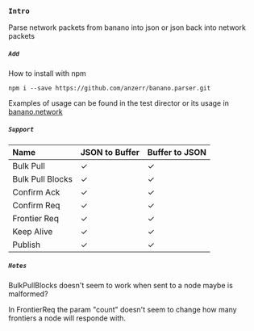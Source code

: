 
### `Intro`
Parse network packets from banano into json or json back into network packets

##### `Add`
How to install with npm
```shell
npm i --save https://github.com/anzerr/banano.parser.git
```
Examples of usage can be found in the test director or its usage in [banano.network](https://github.com/anzerr/banano.network)

##### `Support`
| Name                  | JSON to Buffer | Buffer to JSON |
| :-------------------- | :------------- | :------------- |
| Bulk Pull             | ✓              | ✓              |
| Bulk Pull Blocks      | ✓              | ✓              |
| Confirm Ack           | ✓              | ✓              |
| Confirm Req           | ✓              | ✓              |
| Frontier Req          | ✓              | ✓              |
| Keep Alive            | ✓              | ✓              |
| Publish               | ✓              | ✓              |

##### `Notes`
BulkPullBlocks doesn't seem to work when sent to a node maybe is malformed?

In FrontierReq the param "count" doesn't seem to change how many frontiers
a node will responde with.
